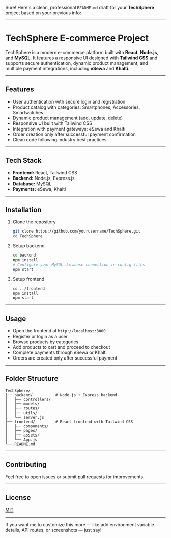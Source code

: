 Sure! Here's a clean, professional `README.md` draft for your **TechSphere** project based on your previous info:

---

# TechSphere E-commerce Project

TechSphere is a modern e-commerce platform built with **React**, **Node.js**, and **MySQL**. It features a responsive UI designed with **Tailwind CSS** and supports secure authentication, dynamic product management, and multiple payment integrations, including **eSewa** and **Khalti**.

---

## Features

* User authentication with secure login and registration
* Product catalog with categories: Smartphones, Accessories, Smartwatches
* Dynamic product management (add, update, delete)
* Responsive UI built with Tailwind CSS
* Integration with payment gateways: eSewa and Khalti
* Order creation only after successful payment confirmation
* Clean code following industry best practices

---

## Tech Stack

* **Frontend:** React, Tailwind CSS
* **Backend:** Node.js, Express.js
* **Database:** MySQL
* **Payments:** eSewa, Khalti

---

## Installation

1. Clone the repository

   ```bash
   git clone https://github.com/yourusername/TechSphere.git
   cd TechSphere
   ```

2. Setup backend

   ```bash
   cd backend
   npm install
   # Configure your MySQL database connection in config files
   npm start
   ```

3. Setup frontend

   ```bash
   cd ../frontend
   npm install
   npm start
   ```

---

## Usage

* Open the frontend at `http://localhost:3000`
* Register or login as a user
* Browse products by categories
* Add products to cart and proceed to checkout
* Complete payments through eSewa or Khalti
* Orders are created only after successful payment

---

## Folder Structure

```
TechSphere/
├── backend/          # Node.js + Express backend
│   ├── controllers/
│   ├── models/
│   ├── routes/
│   ├── utils/
│   └── server.js
├── frontend/         # React frontend with Tailwind CSS
│   ├── components/
│   ├── pages/
│   ├── assets/
│   └── App.js
└── README.md
```

---

## Contributing

Feel free to open issues or submit pull requests for improvements.

---

## License

[MIT](LICENSE)

---

If you want me to customize this more — like add environment variable details, API routes, or screenshots — just say!
